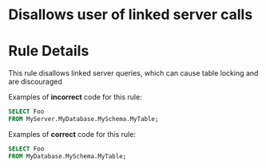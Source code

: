 # Disallows user of linked server calls

# Rule Details

This rule disallows linked server queries, which can cause table locking and are discouraged

Examples of **incorrect** code for this rule:

```sql
SELECT Foo
FROM MyServer.MyDatabase.MySchema.MyTable;
```

Examples of **correct** code for this rule:

```sql
SELECT Foo
FROM MyDatabase.MySchema.MyTable;
```
